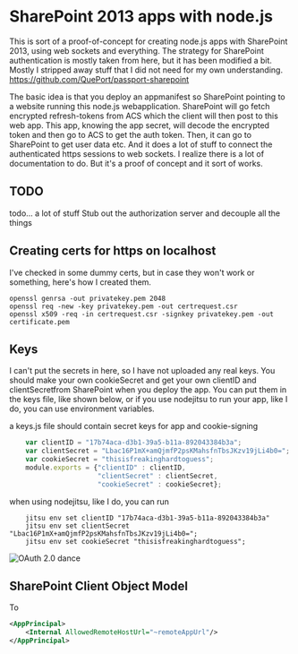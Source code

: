 # SharePoint 2013 apps with node.js

This is sort of a proof-of-concept for creating node.js apps with SharePoint 2013, using web sockets and everything. 
The strategy for SharePoint authentication is mostly taken from here, but it has been 
modified a bit. Mostly I stripped away stuff that I did not need for my own understanding.
https://github.com/QuePort/passport-sharepoint

The basic idea is that you deploy an appmanifest so SharePoint pointing to a website running this node.js webapplication.
SharePoint will go fetch encrypted refresh-tokens from ACS which the client will then post to this web app.
This app, knowing the app secret, will decode the encrypted token and then go to ACS to get the auth token.
Then, it can go to SharePoint to get user data etc. And it does a lot of stuff to connect the authenticated https sessions to web sockets.
I realize there is a lot of documentation to do. But it's a proof of concept and it sort of works.

## TODO
todo... a lot of stuff
Stub out the authorization server and decouple all the things

## Creating certs for https on localhost
I've checked in some dummy certs, but in case they won't work or something, here's how I created them.
```shell
openssl genrsa -out privatekey.pem 2048 
openssl req -new -key privatekey.pem -out certrequest.csr 
openssl x509 -req -in certrequest.csr -signkey privatekey.pem -out certificate.pem
```


## Keys
I can't put the secrets in here, so I have not uploaded any real keys. You should make your own cookieSecret and get your own clientID and clientSecretfrom SharePoint when you deploy the app. You can put them in the keys file, like shown below, or if you use nodejitsu to run your app, like I do, you can use environment variables.

a keys.js file should contain secret keys for app and cookie-signing
```javascript
    var clientID = "17b74aca-d3b1-39a5-b11a-892043384b3a";
    var clientSecret = "Lbac16P1mX+amQjmfP2psKMahsfnTbsJKzv19jLi4b0=";
    var cookieSecret = "thisisfreakinghardtoguess";
    module.exports = {"clientID" : clientID,
                      "clientSecret" : clientSecret,
                      "cookieSecret" : cookieSecret};
```
when using nodejitsu, like I do, you can run
```shell
    jitsu env set clientID "17b74aca-d3b1-39a5-b11a-892043384b3a"
    jitsu env set clientSecret "Lbac16P1mX+amQjmfP2psKMahsfnTbsJKzv19jLi4b0=";
    jitsu env set cookieSecret "thisisfreakinghardtoguess";
```

![OAuth 2.0 dance](http://www.gliffy.com/pubdoc/4318056/L.png)


## SharePoint Client Object Model

To 

```XML
<AppPrincipal>
    <Internal AllowedRemoteHostUrl="~remoteAppUrl"/>
</AppPrincipal>
```
